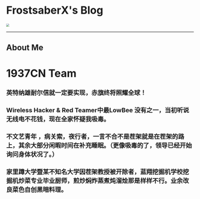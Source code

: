 # 	**FrostsaberX's Blog** 

<img src="https://imageskali.oss-cn-hangzhou.aliyuncs.com/img/24857203.png" style="zoom:50%;" />

---

## About Me

# **1937CN Team**

 

### 英特纳雄耐尔信就一定要实现，赤旗终将照耀全球！

### Wireless Hacker & Red Teamer中最LowBee  没有之一，当初听说无线电不花钱，现在全家怀疑我吸毒。

### 不文艺青年 ，病关索，夜行者，一言不合不是茬架就是在茬架的路上，其余大部分闲暇时间在补充睡眠。（更像吸毒的了，领导已经开始询问身体状况了。）

### 家里蹲大学暨某不知名大学因茬架教授被开除者，蓝翔挖掘机学校挖掘机炒菜专业毕业厨师，煎炒焖炸蒸煮炖溜烩那是样样不行。业余改良菜色自创黑暗料理。




